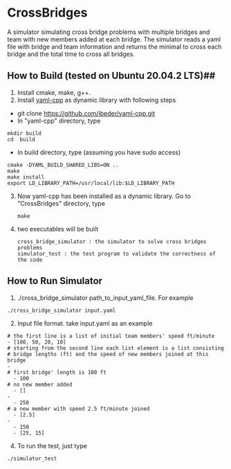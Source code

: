 # CrossBridges #
A simulator simulating cross bridge problems with multiple bridges and team with new members added at each bridge. The simulator reads a yaml file with bridge and team information and returns the minimal to cross each bridge and the total time to cross all bridges.
## How to Build (tested on Ubuntu 20.04.2 LTS)##
1. Install cmake, make, g++.
2. Install [yaml-cpp](https://github.com/jbeder/yaml-cpp) as dynamic library with following steps
- git clone https://github.com/jbeder/yaml-cpp.git
- In "yaml-cpp" directory, type
```
mkdir build
cd  build
```
- In build directory, type (assuming you have sudo access)
```
cmake -DYAML_BUILD_SHARED_LIBS=ON ..
make
make install
export LD_LIBRARY_PATH=/usr/local/lib:$LD_LIBRARY_PATH
```
3. Now yaml-cpp has been installed as a dynamic library. Go to "CrossBridges" directory, type
   ```
   make
   ```
4. two executables will be built 
   ```
   cross_bridge_simulator : the simulator to solve cross bridges problems
   simulator_test : the test program to validate the correctness of the code
   ```
## How to Run Simulator ##
1. ./cross_bridge_simulator path_to_input_yaml_file. For example
```
./cross_bridge_simulator input.yaml
```
2. Input file format. take input.yaml as an example 
```
# the first line is a list of initial team members' speed ft/minute
- [100, 50, 20, 10]
# starting from the second line each list element is a list consisting
# bridge lengths (ft) and the speed of new members joined at this bridge
-
# first bridge' length is 100 ft
  - 100
# no new member added
  - []
-
  - 250
# a new member with speed 2.5 ft/minute joined
  - [2.5]
-
  - 150
  - [25, 15]

```
4. To run the test, just type 
```
./simulator_test
```
